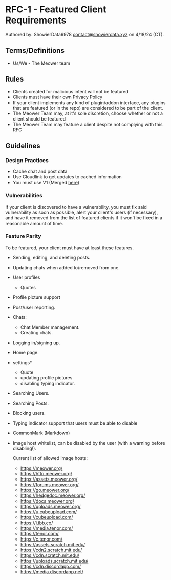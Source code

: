 # RFC-1 - Featured Client Requirements
Authored by: ShowierData9978 <contact@showierdata.xyz> on 4/18/24 (CT).
## Terms/Definitions

- Us/We - The Meower team



## Rules
- Clients created for malicious intent will not be featured
- Clients must have their own Privacy Policy
- If your client implements any kind of plugin/addon interface, any plugins that are featured (or in the repo) are considered to be part of the client.
- The Meower Team may, at it's sole discretion, choose whether or not a client should be featured
- The Meower Team may feature a client despite not complying with this RFC

## Guidelines

### Design Practices

- Cache chat and post data
- Use Cloudlink to get updates to cached information
- You must use  V1 (Merged [here](https://github.com/meower-media-co/Meower-Server/pull/242))

### Vulnerabilities

If your client is discovered to have a vulnerability, you must fix said vulnerability as soon as possible, alert your client's users (if necessary), and have it removed from the list of featured clients if it won't be fixed in a reasonable amount of time.


### Feature Parity
To be featured, your client must have at least these features. 

- Sending, editing, and deleting posts.
- Updating chats when added to/removed from one.
- User profiles
	- Quotes
- Profile picture support
- Post/user reporting.
- Chats:
    - Chat Member management.
    - Creating chats.
- Logging in/signing up.
- Home page.
- settings*
	- Quote
   	- updating profile pictures
   	- disabling typing indicator. 
- Searching Users.
- Searching Posts.
- Blocking users.
- Typing indicator support that users must be able to disable
- CommonMark (Markdown) 
- Image host whitelist, can be disabled by the user (with a warning before disabling!).
    
    Current list of allowed image hosts:
    - https://meower.org/
    - https://http.meower.org/
    - https://assets.meower.org/
    - https://forums.meower.org/
    - https://go.meower.org/  
    - https://hedgedoc.meower.org/
    - https://docs.meower.org/
    - https://uploads.meower.org/ 
    - https://u.cubeupload.com/
    - https://cubeupload.com/
    - https://i.ibb.co/
    - https://media.tenor.com/
    - https://tenor.com/
    - https://c.tenor.com/
    - https://assets.scratch.mit.edu/
    - https://cdn2.scratch.mit.edu/
    - https://cdn.scratch.mit.edu/
    - https://uploads.scratch.mit.edu/
    - https://cdn.discordapp.com/
    - https://media.discordapp.net/

